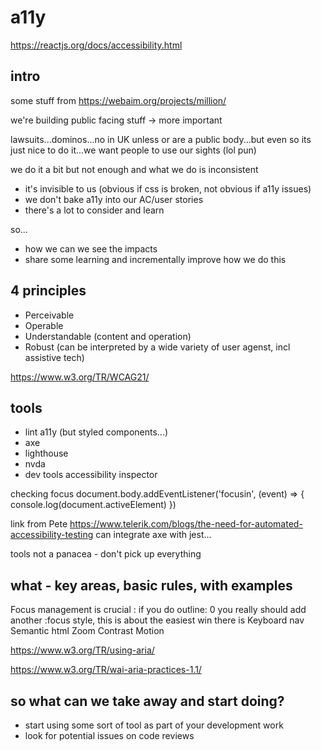 # a11y 

https://reactjs.org/docs/accessibility.html


## intro

some stuff from https://webaim.org/projects/million/

we're building public facing stuff -> more important

lawsuits...dominos...no in UK unless or are a public body...but even so its just nice to do it...we want people to use our sights (lol pun)

we do it a bit but not enough and what we do is inconsistent 

- it's invisible to us (obvious if css is broken, not obvious if a11y issues)
- we don't bake a11y into our AC/user stories
- there's a lot to consider and learn 

so...
- how we can we see the impacts
- share some learning and incrementally improve how we do this

## 4 principles

- Perceivable 
- Operable
- Understandable (content and operation)
- Robust (can be interpreted by a wide variety of user agenst, incl assistive tech)

https://www.w3.org/TR/WCAG21/


## tools

- lint a11y (but styled components...)
- axe
- lighthouse
- nvda
- dev tools accessibility inspector

checking focus
document.body.addEventListener('focusin', (event) => {
    console.log(document.activeElement)
})

link from Pete https://www.telerik.com/blogs/the-need-for-automated-accessibility-testing can integrate axe with jest...

tools not a panacea - don't pick up everything

## what - key areas, basic rules, with examples

Focus management is crucial : if you do outline: 0 you really should add another :focus style, this is about the easiest win there is
Keyboard nav
Semantic html
Zoom
Contrast
Motion

https://www.w3.org/TR/using-aria/

https://www.w3.org/TR/wai-aria-practices-1.1/



## so what can we take away and start doing?

- start using some sort of tool as part of your development work
- look for potential issues on code reviews